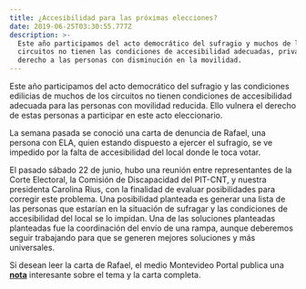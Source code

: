 ```yaml
---
title: ¿Accesibilidad para las próximas elecciones?
date: 2019-06-25T03:30:55.777Z
description: >-
  Este año participamos del acto democrático del sufragio y muchos de los
  circuitos no tienen las condiciones de accesibilidad adecuadas, privando el
  derecho a las personas con disminución en la movilidad.
---
```

Este año participamos del acto democrático del sufragio y las condiciones edilicias de muchos de los circuitos no tienen condiciones de accesibilidad adecuada para las personas con movilidad reducida. Ello vulnera el derecho de estas personas a participar en este acto eleccionario.

La semana pasada se conoció una carta de denuncia de Rafael, una persona con ELA, quien estando dispuesto a ejercer el sufragio, se ve impedido por la falta de accesibilidad del local donde le toca votar.

El pasado sábado 22 de junio, hubo una reunión entre representantes de la Corte Electoral, la Comisión de Discapacidad del PIT-CNT, y nuestra presidenta Carolina Rius, con la finalidad de evaluar posibilidades para corregir este problema. Una posibilidad planteada es generar una lista de las personas que estarían en la situación de sufragar y las condiciones de accesibilidad del local se lo impidan. Una de las soluciones planteadas planteadas fue la coordinación del envío de una rampa, aunque deberemos seguir trabajando para que se generen mejores soluciones y más universales.

Si desean leer la carta de Rafael, el medio Montevideo Portal publica una [**nota**](https://www.montevideo.com.uy/Noticias/Derecho-al-voto-y-accesibilidad-reclamo-de-un-paciente-con-ELA-busca-mejorar-esa-relacion-uc722268) interesante sobre el tema y la carta completa.
